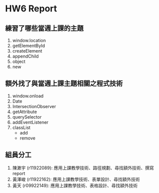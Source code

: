 # HW6 Report

## 練習了哪些當週上課的主題

1. window.location
2. getElementById
3. createElement
4. appendChild
5. object
6. new

## 額外找了與當週上課主題相關之程式技術

1. window.onload
2. Date
3. IntersectionObserver
4. getAttribute
5. querySelector
6. addEventListener
7. classList
   - add
   - remove

## 組員分工

1. 陳漱宇 (r11922089): 應用上課教學技術、路徑規劃、尋找額外技術、撰寫 report
2. 黃澤峻 (r11922162): 應用上課教學技術、表單設計、尋找額外技術
3. 黃天 (r09922149): 應用上課教學技術、表格設計、尋找額外技術

